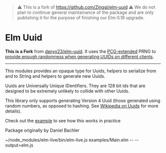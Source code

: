 > ⚠️ This is a fork of https://github.com/Zinggi/elm-uuid ⚠️
> We do not plan to continue general maintainance of the package and are
> only publishing it for the purpose of finishing our Elm 0.19 upgrade.

# Elm Uuid
**This is a Fork** from [danyx23/elm-uuid](https://github.com/danyx23/elm-uuid).
It uses the [PCG-extended](http://package.elm-lang.org/packages/Zinggi/elm-random-pcg-extended/latest) PRNG to [provide enough randomness when generating UUIDs on different clients](https://github.com/danyx23/elm-uuid/issues/10).

---

This modules provides an opaque type for Uuids, helpers to serialize
from and to String and helpers to generate new Uuids.

Uuids are Universally Unique IDentifiers. They are 128 bit ids that are
designed to be extremely unlikely to collide with other Uuids.

This library only supports generating Version 4 Uuid (those generated using
random numbers, as opposed to hashing. See
[Wikipedia on Uuids](https://en.wikipedia.org/wiki/Universally_unique_identifier#Version_4_.28random.29)
for more details).


Check out the [example](https://github.com/Zinggi/elm-uuid/tree/master/examples) to see how this works in practice


Package originally by Daniel Bachler


~/node_modules/elm-live/bin/elm-live.js examples/Main.elm -- --output=elm.js
